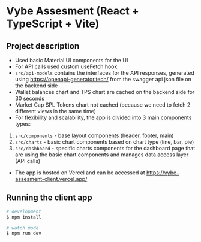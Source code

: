# Vybe Assesment (React + TypeScript + Vite)
## Project description 

- Used basic Material UI components for the UI
- For API calls used custom useFetch hook
- `src/api-models` contains the interfaces for the API responses, generated using https://openapi-generator.tech/ from the swagger api json file on the backend side
- Wallet balances chart and TPS chart are cached on the backend side for 30 seconds
- Market Cap SPL Tokens chart not cached (because we need to fetch 2 different views in the same time)
- For flexibility and scalability, the app is divided into 3 main components types:
 1. `src/components` - base layout components (header, footer, main)
 2. `src/charts` - basic chart components based on chart type (line, bar, pie)
 3. `src/dashboard` - specific charts components for the dashboard page that are using the basic chart components and manages data access layer (API calls)
- The app is hosted on Vercel and can be accessed at https://vybe-assesment-client.vercel.app/
## Running the client app

```bash
# development
$ npm install

# watch mode
$ npm run dev
```